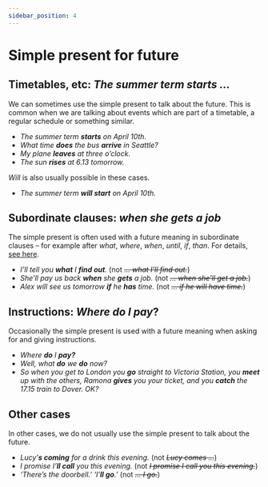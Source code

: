 ```yaml
---
sidebar_position: 4
---
```


# Simple present for future

## Timetables, etc: *The summer term starts …*

We can sometimes use the simple present to talk about the future. This is common when we are talking about events which are part of a timetable, a regular schedule or something similar.

- *The summer term **starts** on April 10th.*
- *What time **does** the bus **arrive** in Seattle?*
- *My plane **leaves** at three o’clock.*
- *The sun **rises** at 6.13 tomorrow.*

*Will* is also usually possible in these cases.

- *The summer term **will start** on April 10th.*

## Subordinate clauses: *when she gets a job*

The simple present is often used with a future meaning in subordinate clauses – for example after *what*, *where*, *when*, *until*, *if*, *than*. For details, [see here](../conjunctions-sentences-and-clauses/tense-simplification-in-subordinate-clauses).

- *I’ll tell you **what** I **find out**.* (not *~~… what I’ll find out.~~*)
- *She’ll pay us back **when** she **gets** a job.* (not *~~… when she’ll get a job.~~*)
- *Alex will see us tomorrow **if** he **has** time.* (not *~~… if he will have time.~~*)

## Instructions: *Where do I pay*?

Occasionally the simple present is used with a future meaning when asking for and giving instructions.

- *Where **do** I **pay?***
- *Well, what **do** we **do** now?*
- *So when you get to London you **go** straight to Victoria Station, you **meet** up with the others, Ramona **gives** you your ticket, and you **catch** the 17.15 train to Dover. OK?*

## Other cases

In other cases, we do not usually use the simple present to talk about the future.

- *Lucy’**s coming** for a drink this evening.* (not *~~Lucy comes …~~*)
- *I promise I’**ll call** you this evening.* (not *~~I promise I call you this evening.~~*)
- *‘There’s the doorbell.’ ‘I’**ll go**.’* (not *~~… I go.~~*)
